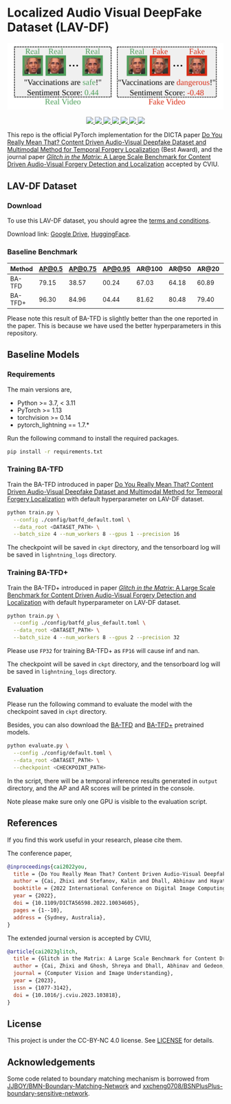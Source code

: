 # Localized Audio Visual DeepFake Dataset (LAV-DF)

<div align="center">
    <img src="assets/overview.svg">
    <p></p>
</div>

<div align="center">
    <a href="https://github.com/ControlNet/LAV-DF/issues">
        <img src="https://img.shields.io/github/issues/ControlNet/LAV-DF?style=flat-square">
    </a>
    <a href="https://github.com/ControlNet/LAV-DF/network/members">
        <img src="https://img.shields.io/github/forks/ControlNet/LAV-DF?style=flat-square">
    </a>
    <a href="https://github.com/ControlNet/LAV-DF/stargazers">
        <img src="https://img.shields.io/github/stars/ControlNet/LAV-DF?style=flat-square">
    </a>
    <a href="https://github.com/ControlNet/LAV-DF/blob/master/LICENSE">
        <img src="https://img.shields.io/github/license/ControlNet/LAV-DF?style=flat-square">
    </a>
    <a href="https://arxiv.org/abs/2204.06228">
        <img src="https://img.shields.io/badge/arXiv-2204.06228-b31b1b.svg?style=flat-square">
    </a>
    <a href="https://arxiv.org/abs/2305.01979">
        <img src="https://img.shields.io/badge/arXiv-2305.01979-b31b1b.svg?style=flat-square">
    </a>
    <a href="https://paperswithcode.com/sota/temporal-forgery-localization-on-lav-df?p=glitch-in-the-matrix-a-large-scale-benchmark">
        <img src="https://img.shields.io/endpoint.svg?url=https://paperswithcode.com/badge/glitch-in-the-matrix-a-large-scale-benchmark/temporal-forgery-localization-on-lav-df&style=flat-square">
    </a>
</div>

This repo is the official PyTorch implementation for the DICTA paper [Do You Really Mean That? Content Driven Audio-Visual 
Deepfake Dataset and Multimodal Method for Temporal Forgery Localization](https://ieeexplore.ieee.org/document/10034605)
(Best Award), and the journal paper [_Glitch in the Matrix_: A Large Scale Benchmark for Content Driven Audio-Visual 
Forgery Detection and Localization](https://www.sciencedirect.com/science/article/pii/S1077314223001984) accepted by CVIU.

## LAV-DF Dataset

### Download

To use this LAV-DF dataset, you should agree the [terms and conditions](https://github.com/ControlNet/LAV-DF/blob/master/TERMS_AND_CONDITIONS.md).

Download link: [Google Drive](https://drive.google.com/file/d/1-OQ-NDtdEyqHNLaZU1Lt9Upk5wVqfYJw/view?usp=sharing), [HuggingFace](https://huggingface.co/datasets/ControlNet/LAV-DF).

### Baseline Benchmark

| Method  | AP@0.5 | AP@0.75 | AP@0.95 | AR@100 | AR@50 | AR@20 | AR@10 |
|---------|--------|---------|---------|--------|-------|-------|-------|
| BA-TFD  | 79.15  | 38.57   | 00.24   | 67.03  | 64.18 | 60.89 | 58.51 |
| BA-TFD+ | 96.30  | 84.96   | 04.44   | 81.62  | 80.48 | 79.40 | 78.75 |

Please note this result of BA-TFD is slightly better than the one reported in the paper. 
This is because we have used the better hyperparameters in this repository.

## Baseline Models

### Requirements

The main versions are,
- Python >= 3.7, < 3.11
- PyTorch >= 1.13
- torchvision >= 0.14
- pytorch_lightning == 1.7.*

Run the following command to install the required packages.

```bash
pip install -r requirements.txt
```

### Training BA-TFD

Train the BA-TFD introduced in paper [Do You Really Mean That? Content Driven Audio-Visual 
Deepfake Dataset and Multimodal Method for Temporal Forgery Localization](https://ieeexplore.ieee.org/document/10034605) with default hyperparameter on LAV-DF dataset.

```bash
python train.py \
  --config ./config/batfd_default.toml \
  --data_root <DATASET_PATH> \
  --batch_size 4 --num_workers 8 --gpus 1 --precision 16
```

The checkpoint will be saved in `ckpt` directory, and the tensorboard log will be saved in `lighntning_logs` directory.

### Training BA-TFD+

Train the BA-TFD+ introduced in paper [_Glitch in the Matrix_: A Large Scale Benchmark for Content Driven Audio-Visual Forgery Detection and Localization](https://www.sciencedirect.com/science/article/pii/S1077314223001984) with default hyperparameter on LAV-DF dataset.

```bash
python train.py \
  --config ./config/batfd_plus_default.toml \
  --data_root <DATASET_PATH> \
  --batch_size 4 --num_workers 8 --gpus 2 --precision 32
```

Please use `FP32` for training BA-TFD+ as `FP16` will cause inf and nan.

The checkpoint will be saved in `ckpt` directory, and the tensorboard log will be saved in `lighntning_logs` directory.


### Evaluation

Please run the following command to evaluate the model with the checkpoint saved in `ckpt` directory.

Besides, you can also download the [BA-TFD](https://github.com/ControlNet/LAV-DF/releases/download/pretrained_model/baftd_default.ckpt) and [BA-TFD+](https://github.com/ControlNet/LAV-DF/releases/download/pretrained_model_v2/baftd_plus_default.ckpt) pretrained models.

```bash
python evaluate.py \
  --config ./config/default.toml \
  --data_root <DATASET_PATH> \
  --checkpoint <CHECKPOINT_PATH>
```

In the script, there will be a temporal inference results generated in `output` directory, and the AP and AR scores will
be printed in the console.

Note please make sure only one GPU is visible to the evaluation script.

## References

If you find this work useful in your research, please cite them.

The conference paper,
```bibtex
@inproceedings{cai2022you,
  title = {Do You Really Mean That? Content Driven Audio-Visual Deepfake Dataset and Multimodal Method for Temporal Forgery Localization},
  author = {Cai, Zhixi and Stefanov, Kalin and Dhall, Abhinav and Hayat, Munawar},
  booktitle = {2022 International Conference on Digital Image Computing: Techniques and Applications (DICTA)},
  year = {2022},
  doi = {10.1109/DICTA56598.2022.10034605},
  pages = {1--10},
  address = {Sydney, Australia},
}
```

The extended journal version is accepted by CVIU,
```bibtex
@article{cai2023glitch,
  title = {Glitch in the Matrix: A Large Scale Benchmark for Content Driven Audio-Visual Forgery Detection and Localization},
  author = {Cai, Zhixi and Ghosh, Shreya and Dhall, Abhinav and Gedeon, Tom and Stefanov, Kalin and Hayat, Munawar},
  journal = {Computer Vision and Image Understanding},
  year = {2023},
  issn = {1077-3142},
  doi = {10.1016/j.cviu.2023.103818},
}
```

## License

This project is under the CC-BY-NC 4.0 license. See [LICENSE](LICENSE) for details.

## Acknowledgements

Some code related to boundary matching mechanism is borrowed from 
[JJBOY/BMN-Boundary-Matching-Network](https://github.com/JJBOY/BMN-Boundary-Matching-Network) and 
[xxcheng0708/BSNPlusPlus-boundary-sensitive-network](https://github.com/xxcheng0708/BSNPlusPlus-boundary-sensitive-network).
